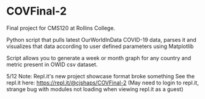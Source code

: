 # COVFinal-2
Final project for CMS120 at Rollins College.

Python script that pulls latest OurWorldInData COVID-19 data, parses it and visualizes that data according to user defined parameters using Matplotlib

Script allows you to generate a week or month graph for any country and metric present in OWID csv dataset.

5/12 Note: Repl.it's new project showcase format broke something
See the repl.it here: https://repl.it/@cjshaps/COVFinal-2 (May need to login to repl.it, strange bug with modules not loading when viewing repl.it as a guest)
